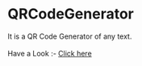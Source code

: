 # QRCodeGenerator
It is a QR Code Generator of any text.    
<br>
Have a Look :- [Click here](https://rghvgrv.github.io/QRCodeGenerator/)
              










